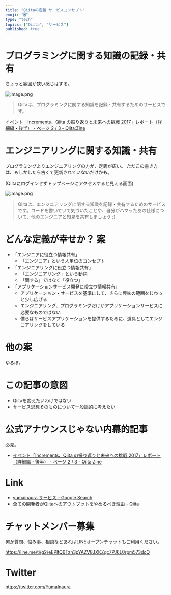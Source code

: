 ```yaml
---
title: "Qiitaの定義 サービスコンセプト"
emoji: "🖥"
type: "tech"
topics: ["Qiita", "サービス"]
published: true
---
```


# プログラミングに関する知識の記録・共有

ちょっと範囲が狭い感じはする。

![image.png](https://qiita-image-store.s3.amazonaws.com/0/89618/d277e607-125c-6783-f8b2-2cf082d4690d.png)

>Qiitaは、プログラミングに関する知識を記録・共有するためのサービスです。

[イベント「Increments、Qiita の振り返りと未来への挑戦 2017」レポート（詳細編・後半） - ページ 2 / 3 - Qiita:Zine](https://zine.qiita.com/event-report/challenge-increments-and-qiita-2017-2/2/)


# エンジニアリングに関する知識・共有

プログラミングよりエンジニアリングの方が、定義が広い。
ただこの書き方は、もしかしたら古くて更新されていないだけかも。

(Qiitaにログインせずトップページにアクセスすると見える画面)

![image.png](https://qiita-image-store.s3.amazonaws.com/0/89618/9c0e005a-3c23-57fa-f9c7-7d4734bc1e8e.png)

>Qiitaは、エンジニアリングに関する知識を記録・共有するためのサービスです。コードを書いていて気づいたことや、自分がハマったあの仕様について、他のエンジニアと知見を共有しましょう ;)

# どんな定義が幸せか？ 案

- 「エンジニアに役立つ情報共有」
  - 「エンジニア」という人単位のコンセプト
- 「エンジニアリングに役立つ情報共有」
  - 「エンジニアリング」という動詞
  - 「関する」ではなく「役立つ」
- 「アプリケーションサービス開発に役立つ情報共有」
  - アプリケーション・サービスを基準にして、さらに興味の範囲をじわっと少し広げる
  - エンジニアリング、プログラミングだけがアプリケーションサービスに必要なものではない
  - 僕らはサービスアプリケーションを提供するために、道具としてエンジニアリングをしている

# 他の案

ゆるぼ。

# この記事の意図

- Qiitaを変えたいわけではない
- サービス思想そのものについて一般論的に考えたい

# 公式アナウンスじゃない内幕的記事

必見。

- [イベント「Increments、Qiita の振り返りと未来への挑戦 2017」レポート（詳細編・後半） - ページ 2 / 3 - Qiita:Zine](https://zine.qiita.com/event-report/challenge-increments-and-qiita-2017-2/2/)

# Link

- [yumainaura サービス - Google Search](https://www.google.co.jp/search?q=yumainaura+%E3%82%B5%E3%83%BC%E3%83%93%E3%82%B9&oq=yumainaura+%E3%82%B5%E3%83%BC%E3%83%93%E3%82%B9&aqs=chrome..69i57j69i60l3.5896j0j7&sourceid=chrome&ie=UTF-8)
- [全ての開発者がQiitaへのアウトプットをやめるべき理由 - Qiita](https://qiita.com/qiitadaisuki/items/2160a390ce91283707a1#comment-45e8f01a10716e40eddf)








<!-- Update From Qiita API -->

# チャットメンバー募集


何か質問、悩み事、相談などあればLINEオープンチャットもご利用ください。

https://line.me/ti/g2/eEPltQ6Tzh3pYAZV8JXKZqc7PJ6L0rpm573dcQ





# Twitter


https://twitter.com/YumaInaura


<!-- Update From Qiita API -->


